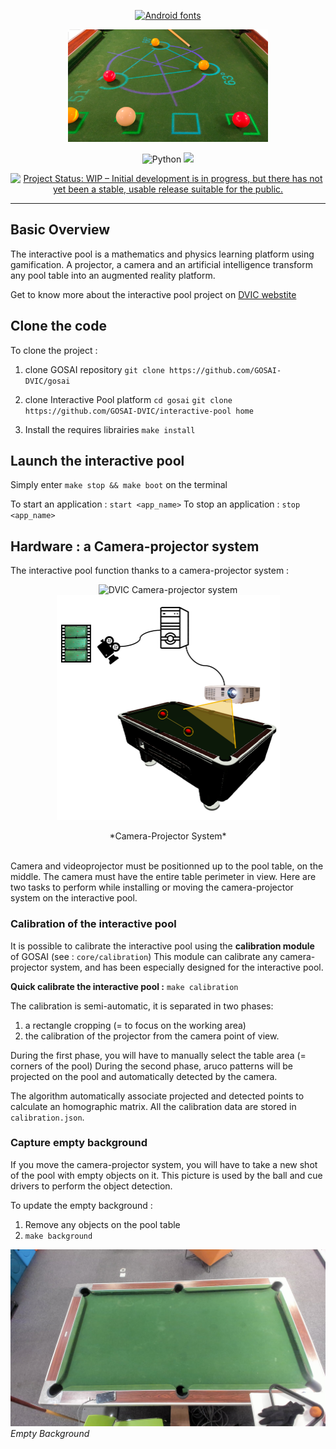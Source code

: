 <div align='center'>

[![Android fonts](https://see.fontimg.com/api/renderfont4/JKwK/eyJyIjoiZnMiLCJoIjo5NCwidyI6MTA5MSwiZnMiOjg2LCJmZ2MiOiIjMDAwMDAwIiwiYmdjIjoiI0ZGRkZGRiIsInQiOjF9/SW50ZXJhY3RpdmUgcG9vbA/falling-sky.png)](https://www.fontspace.com/category/android)

<p style="text-align:center;"><img src="./docs/images/interactive_pool.png" alt="DVIC Interactive Pool Pictur" width="320" height="180" title="DVIC Interactive Pool Picture"></p>

![Python](https://img.shields.io/badge/python-v3.8.10-blue)
[<img src="https://custom-icon-badges.demolab.com/badge/Project Website-DVIC-orange.svg?logo=link&logoColor=white">](https://dvic.devinci.fr/projects/educationnal-billard)

[![Project Status: WIP – Initial development is in progress, but there has not yet been a stable, usable release suitable for the public.](https://www.repostatus.org/badges/latest/wip.svg)](https://www.repostatus.org/#wip)


</div>

---

## Basic Overview

The interactive pool is a mathematics and physics learning platform using gamification. A projector, a camera and an artificial intelligence transform any pool table into an augmented reality platform.

Get to know more about the interactive pool project on [DVIC webstite](https://dvic.devinci.fr/projects/educationnal-billard)

## Clone the code

To clone the project :

1. clone GOSAI repository `git clone https://github.com/GOSAI-DVIC/gosai`
2. clone Interactive Pool platform
`cd gosai`
`git clone https://github.com/GOSAI-DVIC/interactive-pool home`

3. Install the requires librairies `make install`


## Launch the interactive pool

Simply enter `make stop && make boot` on the terminal

To start an application : `start <app_name>`
To stop  an application : `stop <app_name>`

## Hardware : a Camera-projector system

The interactive pool function thanks to a camera-projector system :

<div align='center'>
<p style="text-align:center;"><img src="./docs/images/camera_projector_dvic.jpg" alt="DVIC Camera-projector system" width="270" height="360" title="DVIC Camera-projector system"><img src="./docs/images/camera_projector_schema.png" alt="DVIC Camera-projector system" width="357" height="360" title="DVIC Camera-projector system"></p>
*Camera-Projector System*
</div>
<br>

Camera and videoprojector must be positionned up to the pool table, on the middle. The camera must have the entire table perimeter in view.
Here are two tasks to perform while installing or moving the camera-projector system on the interactive pool.

### Calibration of the interactive pool

It is possible to calibrate the interactive pool using the **calibration module** of GOSAI (see : `core/calibration`)
This module can calibrate any camera-projector system, and has been especially designed for the interactive pool.

**Quick calibrate the interactive pool :** `make calibration`

The calibration is semi-automatic, it is separated in two phases:
1. a rectangle cropping (= to focus on the working area)
2. the calibration of the projector from the camera point of view.

During the first phase, you will have to manually select the table area (= corners of the pool)
During the second phase, aruco patterns will be projected on the pool and automatically detected by the camera.

The algorithm automatically associate projected and detected points to calculate an homographic matrix.
All the calibration data are stored in `calibration.json`.

### Capture empty background

If you move the camera-projector system, you will have to take a new shot of the pool with empty objects on it. This picture is used by the ball and cue drivers to perform the object detection.

To update the empty background : 
1. Remove any objects on the pool table
2. `make background`

![Empty background picture](background.jpg)
*Empty Background*
